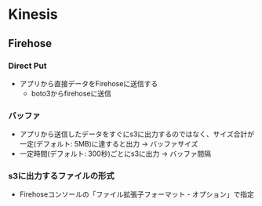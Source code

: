 # Kinesis

## Firehose

### Direct Put
- アプリから直接データをFirehoseに送信する
  - boto3からfirehoseに送信

### バッファ
- アプリから送信したデータをすぐにs3に出力するのではなく、サイズ合計が一定(デフォルト: 5MB)に達すると出力 → バッファサイズ
- 一定時間(デフォルト: 300秒)ごとにs3に出力 → バッファ間隔

### s3に出力するファイルの形式
- Firehoseコンソールの「ファイル拡張子フォーマット - オプション」で指定